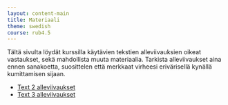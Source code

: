 ```yaml
---
layout: content-main
title: Materiaali
theme: swedish
course: rub4.5
---
```


Tältä sivulta löydät kurssilla käytävien tekstien alleviivauksien oikeat vastaukset,
sekä mahdollista muuta materiaalia. Tarkista alleviivaukset aina ennen sanakoetta,
suosittelen että merkkaat virheesi erivärisellä kynällä kumittamisen sijaan.

- [Text 2 alleviivaukset](/media/rub4/text_2_alleviivaukset.pdf)
- [Text 3 alleviivaukset](/media/rub4/text_3_alleviivaukset.pdf)
